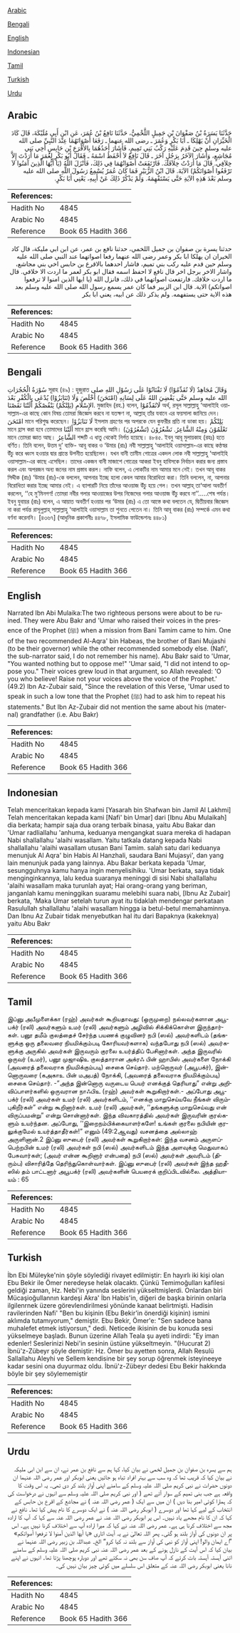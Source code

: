 [Arabic](#arabic)

[Bengali](#bengali)

[English](#english)

[Indonesian](#indonesian)

[Tamil](#tamil)

[Turkish](#turkish)

[Urdu](#urdu)

## Arabic


<div dir="rtl" lang="ar" style={{fontSize:'larger',backgroundColor:'#f8f9fa',padding:20}}>
حَدَّثَنَا يَسَرَةُ بْنُ صَفْوَانَ بْنِ جَمِيلٍ اللَّخْمِيُّ، حَدَّثَنَا نَافِعُ بْنُ عُمَرَ، عَنِ ابْنِ أَبِي مُلَيْكَةَ، قَالَ كَادَ الْخَيِّرَانِ أَنْ يَهْلِكَا ـ أَبَا بَكْرٍ وَعُمَرَ ـ رضى الله عنهما ـ رَفَعَا أَصْوَاتَهُمَا عِنْدَ النَّبِيِّ صلى الله عليه وسلم حِينَ قَدِمَ عَلَيْهِ رَكْبُ بَنِي تَمِيمٍ، فَأَشَارَ أَحَدُهُمَا بِالأَقْرَعِ بْنِ حَابِسٍ أَخِي بَنِي مُجَاشِعٍ، وَأَشَارَ الآخَرُ بِرَجُلٍ آخَرَ ـ قَالَ نَافِعٌ لاَ أَحْفَظُ اسْمَهُ ـ فَقَالَ أَبُو بَكْرٍ لِعُمَرَ مَا أَرَدْتَ إِلاَّ خِلاَفِي‏.‏ قَالَ مَا أَرَدْتُ خِلاَفَكَ‏.‏ فَارْتَفَعَتْ أَصْوَاتُهُمَا فِي ذَلِكَ، فَأَنْزَلَ اللَّهُ ‏(‏يَا أَيُّهَا الَّذِينَ آمَنُوا لاَ تَرْفَعُوا أَصْوَاتَكُمْ‏)‏ الآيَةَ‏.‏ قَالَ ابْنُ الزُّبَيْرِ فَمَا كَانَ عُمَرُ يُسْمِعُ رَسُولَ اللَّهِ صلى الله عليه وسلم بَعْدَ هَذِهِ الآيَةِ حَتَّى يَسْتَفْهِمَهُ‏.‏ وَلَمْ يَذْكُرْ ذَلِكَ عَنْ أَبِيهِ، يَعْنِي أَبَا بَكْرٍ‏.‏
</div>
<div style={{backgroundColor:'#f8f9fa',padding:20, marginBottom: 10}}><table> <thead> <tr> <th>References:</th> <th></th> </tr> </thead> <tbody><tr><td>Hadith No</td><td>4845</td></tr><tr><td>Arabic No</td><td>4845</td></tr><tr><td>Reference</td><td>Book 65 Hadith 366</td></tr></tbody></table></div>


<div dir="rtl" lang="ar" style={{fontSize:'larger',backgroundColor:'#f8f9fa',padding:20}}>
حدثنا يسرة بن صفوان بن جميل اللخمي، حدثنا نافع بن عمر، عن ابن ابي مليكة، قال كاد الخيران ان يهلكا ابا بكر وعمر رضى الله عنهما رفعا اصواتهما عند النبي صلى الله عليه وسلم حين قدم عليه ركب بني تميم، فاشار احدهما بالاقرع بن حابس اخي بني مجاشع، واشار الاخر برجل اخر قال نافع لا احفظ اسمه فقال ابو بكر لعمر ما اردت الا خلافي. قال ما اردت خلافك. فارتفعت اصواتهما في ذلك، فانزل الله (يا ايها الذين امنوا لا ترفعوا اصواتكم) الاية. قال ابن الزبير فما كان عمر يسمع رسول الله صلى الله عليه وسلم بعد هذه الاية حتى يستفهمه. ولم يذكر ذلك عن ابيه، يعني ابا بكر
</div>
<div style={{backgroundColor:'#f8f9fa',padding:20, marginBottom: 10}}><table> <thead> <tr> <th>References:</th> <th></th> </tr> </thead> <tbody><tr><td>Hadith No</td><td>4845</td></tr><tr><td>Arabic No</td><td>4845</td></tr><tr><td>Reference</td><td>Book 65 Hadith 366</td></tr></tbody></table></div>

## Bengali


<div dir="ltr" lang="bn" style={{fontSize:'larger',backgroundColor:'#f8f9fa',padding:20}}>
سُوْرَةُ الْحُجُرَاتِ সূরাহ (৪৯) : হুজুরাত وَقَالَ مُجَاهِدٌ (لَا تُقَدِّمُوْا) لَا تَفْتَاتُوْا عَلَى رَسُوْلِ اللهِ صلى الله عليه وسلم حَتَّى يَقْضِيَ اللهُ عَلَى لِسَانِهِ (امْتَحَنَ) أَخْلَصَ وَلَا (تَنَابَزُوْا) يُدْعَى بِالْكُفْرِ بَعْدَ الإِسْلَامِ (يَلِتْكُمْ) يَنْقُصْكُمْ أَلَتْنَا نَقَصْنَا. মুজাহিদ (রহ.) বলেন, لَاتُقَدِّمُوْا অর্থ, রসূল সাল্লাল্লাহু ‘আলাইহি ওয়াসাল্লাম-এর কাছে কোন বিষয় তোমরা জিজ্ঞেস করবে না যতক্ষণ না, আল্লাহ্ তাঁর যবানে এর ফয়সালা জানিয়ে দেন। امْتَحَنَ মানে পরিশুদ্ধ করেছেন। لَا تَنَابَزُوْا ইসলাম গ্রহণের পর অপরকে যেন কুফরীর প্রতি না ডাকা হয়। يَلِتْكُمْ মানে হ্রাস করা হবে তোমাদের أَلَتْنَا মানে হ্রাস করেছি আমি। (تَشْعُرُوْنَ) تَعْلَمُوْنَ وَمِنْهُ الشَّاعِرُ. تَشْعُرُوْنَ মানে তোমরা জ্ঞাত আছ। الشَّاعِرُ শব্দটি এ ধাতু থেকেই নির্গত হয়েছে। ৪৮৪৫. ইবনু আবূ মুলায়কাহ (রহঃ) হতে বর্ণিত। তিনি বলেন, উত্তম দু’ ব্যক্তি- আবূ বাকর ও ‘উমার (রাঃ) নবী সাল্লাল্লাহু ‘আলাইহি ওয়াসাল্লাম-এর কাছে কণ্ঠস্বর উঁচু করে ধ্বংস হওয়ার দ্বার প্রান্তে উপনীত হয়েছিলেন। যখন বানী তামীম গোত্রের একদল লোক নবী সাল্লাল্লাহু ‘আলাইহি ওয়াসাল্লাম-এর কাছে এসেছিল। তাদের একজন বানী মাজাশে গোত্রের আকরা ইবনু হাবিসকে নির্বাচন করার জন্য প্রস্তাব করল এবং অপরজন অন্য জনের নাম প্রস্তাব করল। নাফি বলেন, এ লোকটির নাম আমার মনে নেই। তখন আবূ বাকর সিদ্দীক (রাঃ) ‘উমার (রাঃ)-কে বললেন, আপনার ইচ্ছে হলো কেবল আমার বিরোধিতা করা। তিনি বললেন, না, আপনার বিরোধিতা করার ইচ্ছে আমার নেই। এ ব্যাপারটি নিয়ে তাঁদের আওয়াজ উঁচু হয়ে গেল। তখন আল্লাহ্ তা‘আলা অবতীর্ণ করলেন, ‘‘হে মু’মিনগণ! তোমরা নবীর গলার আওয়াজের উপর নিজেদের গলার আওয়াজ উঁচু করবে না’’.....শেষ পর্যন্ত। ইবনু যুবায়র (রাঃ) বলেন, এ আয়াত অবতীর্ণ হওয়ার পর ‘উমার (রাঃ) এ তো আস্তে কথা বলতেন যে, দ্বিতীয়বার জিজ্ঞেস না করা পর্যন্ত রাসূলুল্লাহ্ সাল্লাল্লাহু ‘আলাইহি ওয়াসাল্লাম তা শুনতে পেতেন না। তিনি আবূ বাকর (রাঃ) সম্পর্কে এমন কথা বর্ণনা করেননি। [৪৩৬৭] (আধুনিক প্রকাশনীঃ ৪৪৭৮, ইসলামিক ফাউন্ডেশনঃ ৪৪৮১)
</div>
<div style={{backgroundColor:'#f8f9fa',padding:20, marginBottom: 10}}><table> <thead> <tr> <th>References:</th> <th></th> </tr> </thead> <tbody><tr><td>Hadith No</td><td>4845</td></tr><tr><td>Arabic No</td><td>4845</td></tr><tr><td>Reference</td><td>Book 65 Hadith 366</td></tr></tbody></table></div>

## English


<div dir="ltr" lang="en" style={{fontSize:'larger',backgroundColor:'#f8f9fa',padding:20}}>
Narrated Ibn Abi Mulaika:The two righteous persons were about to be ruined. They were Abu Bakr and 'Umar who raised their voices in the presence of the Prophet (ﷺ) when a mission from Bani Tamim came to him. One of the two recommended Al-Aqra' bin Habeas, the brother of Bani Mujashi (to be their governor) while the other recommended somebody else. (Nafi', the sub-narrator said, I do not remember his name). Abu Bakr said to 'Umar, "You wanted nothing but to oppose me!" 'Umar said, "I did not intend to oppose you." Their voices grew loud in that argument, so Allah revealed: 'O you who believe! Raise not your voices above the voice of the Prophet.' (49.2) Ibn Az-Zubair said, "Since the revelation of this Verse, 'Umar used to speak in such a low tone that the Prophet (ﷺ) had to ask him to repeat his statements." But Ibn Az-Zubair did not mention the same about his (maternal) grandfather (i.e. Abu Bakr)
</div>
<div style={{backgroundColor:'#f8f9fa',padding:20, marginBottom: 10}}><table> <thead> <tr> <th>References:</th> <th></th> </tr> </thead> <tbody><tr><td>Hadith No</td><td>4845</td></tr><tr><td>Arabic No</td><td>4845</td></tr><tr><td>Reference</td><td>Book 65 Hadith 366</td></tr></tbody></table></div>

## Indonesian


<div dir="ltr" lang="id" style={{fontSize:'larger',backgroundColor:'#f8f9fa',padding:20}}>
Telah menceritakan kepada kami [Yasarah bin Shafwan bin Jamil Al Lakhmi] Telah menceritakan kepada kami [Nafi' bin Umar] dari [Ibnu Abu Mulaikah] dia berkata; hampir saja dua orang terbaik binasa, yaitu Abu Bakar dan 'Umar radliallahu 'anhuma, keduanya mengangkat suara mereka di hadapan Nabi shallallahu 'alaihi wasallam. Yaitu tatkala datang kepada Nabi shallallahu 'alaihi wasallam utusan Bani Tamim. salah satu dari keduanya menunjuk Al Aqra' bin Habis Al Hanzhali, saudara Bani Mujasyi', dan yang lain menunjuk pada yang lainnya. Abu Bakar berkata kepada 'Umar, sesungguhnya kamu hanya ingin menyelisihiku. 'Umar berkata, saya tidak menginginkannya, lalu kedua suaranya meninggi di sisi Nabi shallallahu 'alaihi wasallam maka turunlah ayat; Hai orang-orang yang beriman, janganlah kamu meninggikan suaramu melebihi suara nabi, [Ibnu Az Zubair] berkata, 'Maka Umar setelah turun ayat itu tidaklah mendengar perkataan Rasulullah shallallahu 'alaihi wasallam hingga ia betul-betul memahaminnya. Dan Ibnu Az Zubair tidak menyebutkan hal itu dari Bapaknya (kakeknya) yaitu Abu Bakr
</div>
<div style={{backgroundColor:'#f8f9fa',padding:20, marginBottom: 10}}><table> <thead> <tr> <th>References:</th> <th></th> </tr> </thead> <tbody><tr><td>Hadith No</td><td>4845</td></tr><tr><td>Arabic No</td><td>4845</td></tr><tr><td>Reference</td><td>Book 65 Hadith 366</td></tr></tbody></table></div>

## Tamil


<div dir="ltr" lang="ta" style={{fontSize:'larger',backgroundColor:'#f8f9fa',padding:20}}>
இப்னு அபீமுளைக்கா (ரஹ்) அவர்கள் கூறியதாவது: (ஒருமுறை) நல்லவர்களான அபூபக்ர் (ரலி) அவர்களும் உமர் (ரலி) அவர்களும் அழிவில் சிக்கிக்கொள்ள இருந்தார்கள். பனூ தமீம் குலத்தைச் சேர்ந்த பயணக் குழுவினர் நபி (ஸல்) அவர்களிடம் (தங்களுக்கு ஒரு தலைவரை நியமிக்கும்படி கோரியவர்களாக) வந்தபோது நபி (ஸல்) அவர்களுக்கு அருகில் அவர்கள் இருவரும் குரலை உயர்த்திப் பேசினார்கள். அந்த இருவரில் ஒருவர் (உமர்), பனூ முஜாஷிஉ குலத்தாரான அக்ரஃ பின் ஹாபிஸ் அவர்களை நோக்கி (அவரைத் தலைவராக நியமிக்கும்படி) சைகை செய்தார். மற்றொருவர் (அபூபக்ர்), இன்னொருவரை (கஅகாஉ பின் மஅபத்) நோக்கி, (அவரைத் தலைவராக நியமிக்கும்படி) சைகை செய்தார். -”அந்த இன்னொரு வருடைய பெயர் எனக்குத் தெரியாது” என்று அறிவிப்பாளர்களில் ஒருவரான நாஃபிஉ (ரஹ்) அவர்கள் கூறுகிறார்கள்.- அப்போது அபூபக்ர் (ரலி) அவர்கள் உமர் (ரலி) அவர்களிடம், ‘‘எனக்கு மாறுசெய்யவே நீங்கள் விரும்புகிறீர்கள்” என்று கூறினார்கள். உமர் (ரலி) அவர்கள், ‘‘தங்களுக்கு மாறுசெய்வது என் விருப்பமன்று” என்று சொன்னார்கள். இந்த விவகாரத்தில் அவர்கள் இருவரின் குரல்களும் உயர்ந்தன. அப்போது, ‘‘இறைநம்பிக்கையாளர்களே! உங்கள் குரலை நபியின் குரலுக்குமேல் உயர்த்தாதீர்கள்!” எனும் (49:2ஆவது) வசனத்தை அல்லாஹ் அருளினான்.2 இப்னு ஸுபைர் (ரலி) அவர்கள் கூறுகிறார்கள்: இந்த வசனம் அருளப்பெற்றபின் உமர் (ரலி) அவர்கள் நபி (ஸல்) அவர்களிடம் இந்த அளவுக்கு மெதுவாகப் பேசுவார்கள்; (அவர் என்ன கூறினார் என்பதை) நபி (ஸல்) அவர்கள் அவரிடம் (திரும்ப) விசாரித்தே தெரிந்துகொள்வார்கள். இப்னு ஸுபைர் (ரலி) அவர்கள் இந்த ஹதீஸில் தம் பாட்டனார் அபூபக்ர் (ரலி) அவர்களின் பெயரைக் குறிப்பிடவில்லை. அத்தியாயம் : 65
</div>
<div style={{backgroundColor:'#f8f9fa',padding:20, marginBottom: 10}}><table> <thead> <tr> <th>References:</th> <th></th> </tr> </thead> <tbody><tr><td>Hadith No</td><td>4845</td></tr><tr><td>Arabic No</td><td>4845</td></tr><tr><td>Reference</td><td>Book 65 Hadith 366</td></tr></tbody></table></div>

## Turkish


<div dir="ltr" lang="tr" style={{fontSize:'larger',backgroundColor:'#f8f9fa',padding:20}}>
İbn Ebi Müleyke'nin şöyle söylediği rivayet edilmiştir: En hayırlı iki kişi olan Ebu Bekir ile Ömer neredeyse helak olacaktı. Çünkü Temimoğulları kafilesi geldiği zaman, Hz. Nebi'in yanında seslerini yükseltmişlerdi. Onlardan biri Mücaşioğullannın kardeşi Akra' İbn Habis'in, diğeri de başka birinin onlarla ilgilenrnek üzere görevlendirilmesi yönünde kanaat belirtmişti. Hadisin ravilerinden Nafi' "Ben bu kişinin (Ebu Bekir'in önerdiği kişinin) ismini aklımda tutamıyorum," demiştir. Ebu Bekir, Ömer'e: "Sen sadece bana muhalefet etmek istiyorsun," dedi. Neticede ikisinin de bu konuda sesi yükselmeye başladı. Bunun üzerine Allah Teala şu ayeti indirdi: "Ey iman edenler! Seslerinizi Nebi'in sesinin üstüne yükseltmeyin. "(Hucurat 2) İbnü'z-Zübeyr şöyle demiştir: Hz. Ömer bu ayetten sonra, Allah Resulü Sallallahu Aleyhi ve Sellem kendisine bir şey sorup öğrenmek isteyineeye kadar sesini ona duyurmaz oldu. İbnü'z-Zübeyr dedesi Ebu Bekir hakkında böyle bir şey söylememiştir
</div>
<div style={{backgroundColor:'#f8f9fa',padding:20, marginBottom: 10}}><table> <thead> <tr> <th>References:</th> <th></th> </tr> </thead> <tbody><tr><td>Hadith No</td><td>4845</td></tr><tr><td>Arabic No</td><td>4845</td></tr><tr><td>Reference</td><td>Book 65 Hadith 366</td></tr></tbody></table></div>

## Urdu


<div dir="rtl" lang="ur" style={{fontSize:'larger',backgroundColor:'#f8f9fa',padding:20}}>
ہم سے یسرہ بن صفوان بن جمیل لخمی نے بیان کیا، کہا ہم سے نافع بن عمر نے، ان سے ابن ابی ملیکہ نے بیان کیا کہ قریب تھا کہ وہ سب سے بہتر افراد تباہ ہو جائیں یعنی ابوبکر اور عمر رضی اللہ عنہما ان دونوں حضرات نے نبی کریم صلی اللہ علیہ وسلم کے سامنے اپنی آواز بلند کر دی تھی۔ یہ اس وقت کا واقعہ ہے جب بنی تمیم کے سوار آئے تھے ( اور نبی کریم صلی اللہ علیہ وسلم سے انہوں نے درخواست کی کہ ہمارا کوئی امیر بنا دیں ) ان میں سے ایک ( عمر رضی اللہ عنہ ) نے مجاشع کے اقرع بن حابس کے انتخاب کے لیے کہا تھا اور دوسرے ( ابوبکر رضی اللہ عنہ ) نے ایک دوسرے کا نام پیش کیا تھا۔ نافع نے کہا کہ ان کا نام مجھے یاد نہیں۔ اس پر ابوبکر رضی اللہ عنہ نے عمر رضی اللہ عنہ سے کہا کہ آپ کا ارادہ مجھ سے اختلاف کرنا ہی ہے۔ عمر رضی اللہ عنہ نے کہا کہ میرا ارادہ آپ سے اختلاف کرنا نہیں ہے۔ اس پر ان دونوں کی آواز بلند ہو گئی۔ پھر اللہ تعالیٰ نے یہ آیت اتاری «يا أيها الذين آمنوا لا ترفعوا أصواتكم‏» ”اے ایمان والو! اپنی آواز کو نبی کی آواز سے بلند نہ کیا کرو“ الخ۔ عبداللہ بن زبیر رضی اللہ عنہما نے بیان کیا کہ اس آیت کے نازل ہونے کے بعد عمر رضی اللہ عنہ نبی کریم صلی اللہ علیہ وسلم کے سامنے اتنی آہستہ آہستہ بات کرتے کہ آپ صاف سن بھی نہ سکتے تھے اور دوبارہ پوچھنا پڑتا تھا۔ انہوں نے اپنے نانا یعنی ابوبکر رضی اللہ عنہ کے متعلق اس سلسلے میں کوئی چیز بیان نہیں کی۔
</div>
<div style={{backgroundColor:'#f8f9fa',padding:20, marginBottom: 10}}><table> <thead> <tr> <th>References:</th> <th></th> </tr> </thead> <tbody><tr><td>Hadith No</td><td>4845</td></tr><tr><td>Arabic No</td><td>4845</td></tr><tr><td>Reference</td><td>Book 65 Hadith 366</td></tr></tbody></table></div>